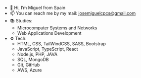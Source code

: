 - 👋 Hi, I’m Miguel from Spain
- 📫 You can reach me by my mail: josemiguelcpcs@gmail.com
- 📚 Studies: 
  - Microcomputer Systems and Networks
  - Web Applications Development
- ⚙ Tech:
    - HTML, CSS, TailWindCSS, SASS, Bootstrap
    - JavaScript, TypeScript, React
    - Node.js, PHP, JAVA
    - SQL, MongoDB
    - Git, GitHub
    - AWS, Azure
